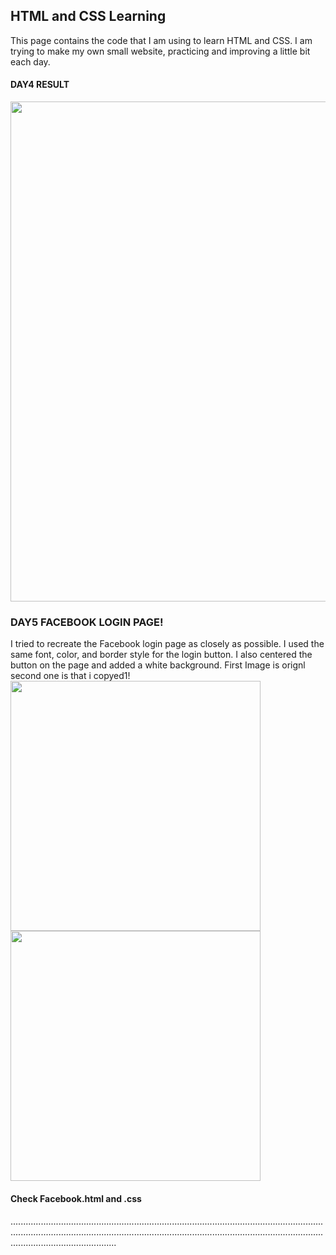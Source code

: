 ## HTML and CSS Learning

This page contains the code that I am using to learn HTML and CSS. I am trying to make my own small website, practicing and improving a little bit each day.

#### DAY4 RESULT

<img src ="https://github.com/nithinganesh1/django/assets/122164879/dd52e2a2-9d1f-4da4-8841-206e0f03cfdf" width="800">

### DAY5 FACEBOOK LOGIN PAGE!
I tried to recreate the Facebook login page as closely as possible. I used the same font, color, and border style for the login button. I also centered the button on the page and added a white background.
First Image is orignl second one is that i copyed1!
<img src ="https://github.com/nithinganesh1/django/assets/122164879/fd2e922c-13cd-4d0a-88f6-50852938bcc0" width="400">        <img src="https://github.com/nithinganesh1/django/assets/122164879/1020239f-ddbf-4aa3-9149-4103f5695e5d" width="400">

#### Check Facebook.html and .css
..................................................................................................................................................................................................................................................................................................
